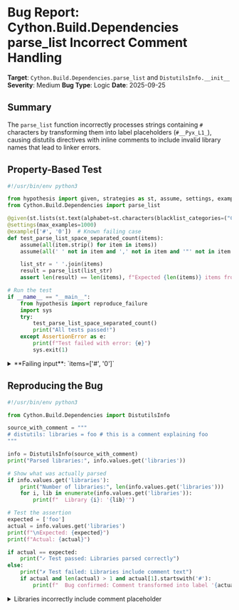 # Bug Report: Cython.Build.Dependencies parse_list Incorrect Comment Handling

**Target**: `Cython.Build.Dependencies.parse_list` and `DistutilsInfo.__init__`
**Severity**: Medium
**Bug Type**: Logic
**Date**: 2025-09-25

## Summary

The `parse_list` function incorrectly processes strings containing `#` characters by transforming them into label placeholders (`#__Pyx_L1_`), causing distutils directives with inline comments to include invalid library names that lead to linker errors.

## Property-Based Test

```python
#!/usr/bin/env python3

from hypothesis import given, strategies as st, assume, settings, example
from Cython.Build.Dependencies import parse_list

@given(st.lists(st.text(alphabet=st.characters(blacklist_categories=("Cs",)), min_size=1)))
@settings(max_examples=1000)
@example(['#', '0'])  # Known failing case
def test_parse_list_space_separated_count(items):
    assume(all(item.strip() for item in items))
    assume(all(' ' not in item and ',' not in item and '"' not in item and "'" not in item for item in items))

    list_str = ' '.join(items)
    result = parse_list(list_str)
    assert len(result) == len(items), f"Expected {len(items)} items from input {items!r} (string: {list_str!r}), got {len(result)} items: {result!r}"

# Run the test
if __name__ == "__main__":
    from hypothesis import reproduce_failure
    import sys
    try:
        test_parse_list_space_separated_count()
        print("All tests passed!")
    except AssertionError as e:
        print(f"Test failed with error: {e}")
        sys.exit(1)
```

<details>

<summary>
**Failing input**: `items=['#', '0']`
</summary>
```
Test failed with error: Expected 2 items from input ['#', '0'] (string: '# 0'), got 1 items: ['#__Pyx_L1_']
```
</details>

## Reproducing the Bug

```python
#!/usr/bin/env python3

from Cython.Build.Dependencies import DistutilsInfo

source_with_comment = """
# distutils: libraries = foo # this is a comment explaining foo
"""

info = DistutilsInfo(source_with_comment)
print("Parsed libraries:", info.values.get('libraries'))

# Show what was actually parsed
if info.values.get('libraries'):
    print("Number of libraries:", len(info.values.get('libraries')))
    for i, lib in enumerate(info.values.get('libraries')):
        print(f"  Library {i}: '{lib}'")

# Test the assertion
expected = ['foo']
actual = info.values.get('libraries')
print(f"\nExpected: {expected}")
print(f"Actual: {actual}")

if actual == expected:
    print("✓ Test passed: Libraries parsed correctly")
else:
    print("✗ Test failed: Libraries include comment text")
    if actual and len(actual) > 1 and actual[1].startswith('#'):
        print(f"  Bug confirmed: Comment transformed into label '{actual[1]}'")
```

<details>

<summary>
Libraries incorrectly include comment placeholder
</summary>
```
Parsed libraries: ['foo', '#__Pyx_L1_']
Number of libraries: 2
  Library 0: 'foo'
  Library 1: '#__Pyx_L1_'

Expected: ['foo']
Actual: ['foo', '#__Pyx_L1_']
✗ Test failed: Libraries include comment text
  Bug confirmed: Comment transformed into label '#__Pyx_L1_'
```
</details>

## Why This Is A Bug

This bug violates the fundamental Python convention that `#` introduces a comment. When users write distutils directives with inline comments for documentation purposes (a standard practice in Python development), they expect the comment to be ignored, not transformed into configuration values.

The issue occurs because:
1. The `strip_string_literals` function (called by `parse_list`) treats `#` as the start of a comment and replaces everything after it with a label like `#__Pyx_L1_`
2. This label is then parsed as if it were an actual library name
3. The build system attempts to link against this non-existent library, causing compilation failures

This breaks real-world use cases where developers document their build configuration:
```python
# distutils: libraries = m pthread  # math and threading libraries
# distutils: include_dirs = /usr/local/include  # custom headers location
```

## Relevant Context

The bug stems from the interaction between two functions:
- `strip_string_literals()` at Dependencies.py:282 - replaces comments with labels
- `parse_list()` at Dependencies.py:108 - parses space-separated values but receives pre-processed strings with comment labels
- `DistutilsInfo.__init__()` at Dependencies.py:179 - extracts directive values but doesn't strip inline comments before parsing

The root cause is in `DistutilsInfo.__init__()` which passes the full directive value (including inline comments) to `parse_list`. The `strip_string_literals` function then transforms the comment into a label placeholder that gets incorrectly interpreted as a value.

Documentation: While Cython's documentation doesn't explicitly state that inline comments are supported in distutils directives, Python's universal convention is that `#` introduces a comment. The current behavior creates invalid configuration values, which is objectively incorrect regardless of documentation.

## Proposed Fix

Strip inline comments from directive values before parsing them in `DistutilsInfo.__init__`:

```diff
--- a/Cython/Build/Dependencies.py
+++ b/Cython/Build/Dependencies.py
@@ -191,7 +191,10 @@ class DistutilsInfo:
                 line = line[1:].lstrip()
                 kind = next((k for k in ("distutils:","cython:") if line.startswith(k)), None)
                 if kind is not None:
-                    key, _, value = [s.strip() for s in line[len(kind):].partition('=')]
+                    directive_line = line[len(kind):]
+                    # Strip inline comments before parsing the value
+                    directive_line = directive_line.split('#')[0]
+                    key, _, value = [s.strip() for s in directive_line.partition('=')]
                     type = distutils_settings.get(key, None)
                     if line.startswith("cython:") and type is None: continue
                     if type in (list, transitive_list):
```